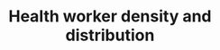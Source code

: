 ---
actual_indicator_available: 'Number of health workers per 1000 population and by metropolitan
  status '
actual_indicator_available_description: Health care workers include active physicians,
  physician assistants, advanced practice registered nurse, nurse practitioners, clinical
  nurse specialist, certified registered nurse anesthetists, and advance practice
  nurse midwives.
comments_and_limitations: Metro/non-metro indicator and population data are obtained
  from AHRF.
data_non_statistical: false
date_metadata_updated: December 2016
date_of_national_source_publication: July 2016
disaggregation_geography: National and by metro status
goal_meta_link: http://unstats.un.org/sdgs/files/metadata-compilation/Metadata-Goal-3.pdf
graph: longitudinal
graph_title: US health care workers per 1000 population
graph_type: line
has_metadata: true
indicator: 3.c.1
indicator_definition: Number of health workers per 1000 population.
indicator_name: Health worker density and distribution
indicator_sort_order: 03-0c-01
indicator_variable: healthworker_density
layout: indicator
method_of_computation: 'Number of health workers by cadre / Total population Method
  of measurement National database or registry of health workers, preferably at individual
  level. Method of estimation If there is a national database or registry, there should
  be regular assessment of completeness using census data, professional association
  registers, facility censuses, etc. Health worker concentration: percentage of all
  health workers working in urban areas divided by percentage of total population
  in urban areas.'
periodicity: Annual
permalink: /3-c-1/
published: true
reporting_status: complete
scheduled_update_by_national_source: July 2017
sdg_goal: 3
source_active_1: true
source_agency_staff_email_1: healthwrkforcecenter@hrsa.gov
source_agency_staff_name_1: Joanna Yoon
source_agency_survey_dataset_1: NCHWA/HRSA/AHRF
source_notes_1: null
source_title_1: null
source_url_1: http://ahrf.hrsa.gov/
target: Substantially increase health financing and the recruitment, development,
  training and retention of the health workforce in developing countries, especially
  in least developed countries and small island developing States.
target_id: 3.c
title: Health worker density and distribution
un_custodial_agency: WHO
un_designated_tier: '1'
unit_of_measure: Number of health care workers (per 1000 population)
us_method_of_computation: "Data are derived from several data sources. Physician information\
  \ is from the American Medical Association Physician Master file. Physician assistant,\
  \ advanced practice registered nurse, nurse practitioner,clinical nurse specialist,certified\
  \ registered nurse anesthetists, and advance practice nurse midwife data are from\
  \ the Centers from Medicare and Medicaid Services (CMS) National Provider Identification\
  \ (NPI) File. The Administrative Simplification provisions of the Health Insurance\
  \ Portability and Accountability Act of 1996 (HIPAA) mandated the adoption of standard\
  \ unique identifiers for health care providers and health plans. The NPI is a unique\
  \ identifier developed by CMS. Covered health care providers and all health plans\
  \ and health care clearinghouses must use the NPIs in the administrative and financial\
  \ transactions adopted under HIPAA. 2010 Population information is from 2010 Census\
  \ Redistricting Data (Public Law 94-171) Summary File, U.S. Census Bureau and 2011-2014\
  \ Population Estimates are from the Bureau of the Census and include the calculated\
  \ number of people living in an area as of July 1. The estimated population is calculated\
  \ from a components of change model that incorporates information on natural change\
  \ (births, deaths) and net migration (net internal migration, net international\
  \ migration) that has occurred in an area since a Census 2000 reference date for\
  \ 2001-2009 estimates and Census 2010 for 2011-2014 estimates. 2013 metro/non-metro\
  \ information is from the U.S. Department of Agriculture\u2019s Economic Research\
  \ Service (ERS) website:  http://www.ers.usda.gov/data-products/rural-urban-continuum-codes.aspx."
variable_description: null
variable_notes: null
---